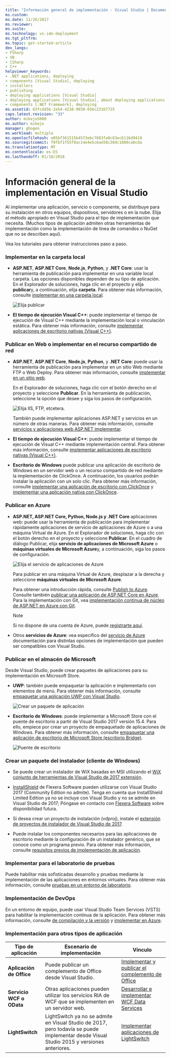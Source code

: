 ```yaml
---
title: "Información general de implementación - Visual Studio | Documentos de Microsoft"
ms.custom: 
ms.date: 11/26/2017
ms.reviewer: 
ms.suite: 
ms.technology: vs-ide-deployment
ms.tgt_pltfrm: 
ms.topic: get-started-article
dev_langs:
- FSharp
- VB
- CSharp
- C++
helpviewer_keywords:
- .NET applications, deploying
- components [Visual Studio], deploying
- installers
- publishing
- deploying applications [Visual Studio]
- deploying applications [Visual Studio], about deploying applications
- components [.NET Framework], deploying
ms.assetid: 63fcdd5b-2e54-4210-9038-65bc23167725
caps.latest.revision: "33"
author: mikejo5000
ms.author: mikejo
manager: ghogen
ms.workload: multiple
ms.openlocfilehash: e05bf361515b45f3ebc7683fa0c83ec6116d9419
ms.sourcegitcommit: f9fbf1f55f9ac14e4e5c6ae58c30dc1800ca6cda
ms.translationtype: MT
ms.contentlocale: es-ES
ms.lasthandoff: 01/10/2018
---
```

# <a name="deployment-overview-in-visual-studio"></a>Información general de la implementación en Visual Studio

Al implementar una aplicación, servicio o componente, se distribuye para su instalación en otros equipos, dispositivos, servidores o en la nube. Elija el método apropiado en Visual Studio para el tipo de implementación que necesita. (Muchos tipos de aplicación admiten otras herramientas de implementación como la implementación de línea de comandos o NuGet que no se describen aquí).

Vea los tutoriales para obtener instrucciones paso a paso.

### <a name="deploy-to-local-folder"></a>Implementar en la carpeta local

- **ASP.NET**, **ASP.NET Core**, **Node.js**, **Python**, y **.NET Core**: usar la herramienta de publicación para implementar en una variable local carpeta. Las opciones disponibles dependen de su tipo de aplicación. En el Explorador de soluciones, haga clic en el proyecto y elija **publicar**y, a continuación, elija **carpeta**. Para obtener más información, consulte [implementar en una carpeta local](quickstart-deploy-to-local-folder.md).

    ![Elija publicar](../deployment/media/quickstart-publish.png)

- **El tiempo de ejecución Visual C++**: puede implementar el tiempo de ejecución de Visual C++ mediante la implementación local o vinculación estática. Para obtener más información, consulte [implementar aplicaciones de escritorio nativas (Visual C++)](/cpp/ide/deploying-native-desktop-applications-visual-cpp). 

### <a name="publish-to-web-or-deploy-to-network-share"></a>Publicar en Web o implementar en el recurso compartido de red

- **ASP.NET**, **ASP.NET Core**, **Node.js**, **Python**, y **.NET Core**: puede usar la herramienta de publicación para implementar en un sitio Web mediante FTP o Web Deploy. Para obtener más información, consulte [implementar en un sitio web](quickstart-deploy-to-a-web-site.md).

    En el Explorador de soluciones, haga clic con el botón derecho en el proyecto y seleccione **Publicar**. En la herramienta de publicación, seleccione la opción que desee y siga los pasos de configuración.

    ![Elija IIS, FTP, etcetera.](../deployment/media/quickstart-publish-iis-ftp.png)

    También puede implementar aplicaciones ASP.NET y servicios en un número de otras maneras. Para obtener más información, consulte [servicios y aplicaciones web ASP.NET implementar](http://www.asp.net/aspnet/overview/deployment).

- **El tiempo de ejecución Visual C++**: puede implementar el tiempo de ejecución de Visual C++ mediante implementación central. Para obtener más información, consulte [implementar aplicaciones de escritorio nativas (Visual C++)](/cpp/ide/deploying-native-desktop-applications-visual-cpp). 

- **Escritorio de Windows** puede publicar una aplicación de escritorio de Windows en un servidor web o un recurso compartido de red mediante la implementación de ClickOnce. A continuación, los usuarios podrán instalar la aplicación con un solo clic. Para obtener más información, consulte [implementar una aplicación de escritorio con ClickOnce](how-to-publish-a-clickonce-application-using-the-publish-wizard.md) y [implementar una aplicación nativa con ClickOnce](/cpp/ide/clickonce-deployment-for-visual-cpp-applications).

### <a name="publish-to-azure"></a>Publicar en Azure

- **ASP.NET, ASP.NET Core, Python, Node.js y .NET Core** aplicaciones web: puede usar la herramienta de publicación para implementar rápidamente aplicaciones de servicio de aplicaciones de Azure o a una máquina Virtual de Azure. En el Explorador de soluciones, haga clic con el botón derecho en el proyecto y seleccione **Publicar**. En el cuadro de diálogo Publicar, elija **servicio de aplicaciones de Microsoft Azure** o **máquinas virtuales de Microsoft Azure**y, a continuación, siga los pasos de configuración.

    ![Elija el servicio de aplicaciones de Azure](../deployment/media/quickstart-publish-azure.png "elegir servicio de aplicaciones de Azure")

    Para publicar en una máquina Virtual de Azure, desplazar a la derecha y seleccione **máquinas virtuales de Microsoft Azure**.

    Para obtener una introducción rápida, consulte [Publish to Azure](quickstart-deploy-to-azure.md). Consulte también [publicar una aplicación de ASP.NET Core en Azure](/aspnet/core/tutorials/publish-to-azure-webapp-using-vs). Para la implementación con Git, vea [implementación continua de núcleo de ASP.NET en Azure con Git](/aspnet/core/publishing/azure-continuous-deployment).

    > [!NOTE]
    > Si no dispone de una cuenta de Azure, puede [registrarte aquí](https://azure.microsoft.com/free/?ref=microsoft.com&utm_source=microsoft.com&utm_medium=doc&utm_campaign=visualstudio).

- Otros **servicios de Azure**: vea específico del [servicio de Azure](/azure/#pivot=products) documentación para distintas opciones de implementación que pueden ser compatibles con Visual Studio.

### <a name="publish-to-microsoft-store"></a>Publicar en el almacén de Microsoft

Desde Visual Studio, puede crear paquetes de aplicaciones para su implementación en Microsoft Store.

- **UWP**: también puede empaquetar la aplicación e implementarlo con elementos de menú. Para obtener más información, consulte [empaquetar una aplicación UWP con Visual Studio](/windows/uwp/packaging/packaging-uwp-apps).

    ![Crear un paquete de aplicación](../deployment/media/feature-tour-create-app-package.jpg)

- **Escritorio de Windows**: puede implementar a Microsoft Store con el puente de escritorio a partir de Visual Studio 2017 versión 15.4. Para ello, empiece por crear un proyecto de empaquetado de aplicaciones de Windows. Para obtener más información, consulte [empaquetar una aplicación de escritorio de Microsoft Store (escritorio Bridge)](/windows/uwp/porting/desktop-to-uwp-packaging-dot-net).

    ![Puente de escritorio](../deployment/media/feature-tour-desktop-bridge.png)

### <a name="create-an-installer-package-windows-client"></a>Crear un paquete del instalador (cliente de Windows)

- Se puede crear un instalador de WiX basadas en MSI utilizando el [WiX conjunto de herramientas de Visual Studio de 2017 extensión](https://marketplace.visualstudio.com/items?itemName=RobMensching.WixToolsetVisualStudio2017Extension).

- [InstallShield](https://www.flexerasoftware.com/producer/products/software-installation/installshield-software-installer/tab/requirements) de Flexera Software pueden utilizarse con Visual Studio 2017 (Community Edition no admite). Tenga en cuenta que InstallShield Limited Edition ya no se incluye con Visual Studio y no se admite en Visual Studio de 2017; Póngase en contacto con [Flexera Software](http://learn.flexerasoftware.com/content/IS-EVAL-InstallShield-Limited-Edition-Visual-Studio) sobre disponibilidad futura.

- Si desea crear un proyecto de instalación (vdproj), instale el [extensión de proyectos de instalador de Visual Studio de 2017](https://marketplace.visualstudio.com/items?itemName=VisualStudioProductTeam.MicrosoftVisualStudio2017InstallerProjects#overview).

- Puede instalar los componentes necesarios para las aplicaciones de escritorio mediante la configuración de un instalador genérico, que se conoce como un programa previo. Para obtener más información, consulte [requisitos previos de implementación de aplicación](../deployment/application-deployment-prerequisites.md).

### <a name="deploy-to-test-lab"></a>Implementar para el laboratorio de pruebas

Puede habilitar más sofisticadas desarrollo y pruebas mediante la implementación de las aplicaciones en entornos virtuales. Para obtener más información, consulte [pruebas en un entorno de laboratorio](../test/lab-management/using-a-lab-environment-for-your-application-lifecycle.md).

### <a name="devops-deployment"></a>Implementación de DevOps

En un entorno de equipo, puede usar Visual Studio Team Services (VSTS) para habilitar la implementación continua de la aplicación. Para obtener más información, consulte [de compilación y la versión](/vsts/build-release/index) y [implementar en Azure](/vsts/deploy-azure/index).

### <a name="deployment-for-other-app-types"></a>Implementación para otros tipos de aplicación

| Tipo de aplicación | Escenario de implementación | Vínculo |
| --- | --- | --- |
| **Aplicación de Office** | Puede publicar un complemento de Office desde Visual Studio. | [Implementar y publicar el complemento de Office](https://dev.office.com/docs/add-ins/publish/publish) |
| **Servicio WCF o OData**  | Otras aplicaciones pueden utilizar los servicios RIA de WCF que se implementen en un servidor web. | [Desarrollar e implementar WCF Data Services](/dotnet/framework/data/wcf/developing-and-deploying-wcf-data-services) |
| **LightSwitch** | LightSwitch ya no se admite en Visual Studio de 2017, pero todavía se puede implementar desde Visual Studio 2015 y versiones anteriores. | [Implementar aplicaciones de LightSwitch](http://msdn.microsoft.com/Library/4818d933-295c-4ecc-9148-7ad9ca28dcdb) | 

